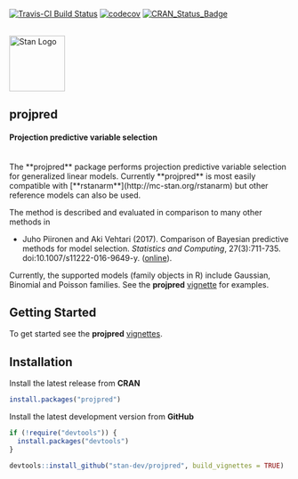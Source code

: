 [![Travis-CI Build Status](https://travis-ci.org/stan-dev/projpred.svg?branch=master)](https://travis-ci.org/stan-dev/projpred)
[![codecov](https://codecov.io/gh/stan-dev/projpred/branch/master/graph/badge.svg)](https://codecov.io/gh/stan-dev/projpred)
[![CRAN_Status_Badge](http://www.r-pkg.org/badges/version/projpred?color=blue)](http://cran.r-project.org/web/packages/projpred)

<br>

<div style="text-align:left">
<span><a href="http://mc-stan.org">
<img src="https://raw.githubusercontent.com/stan-dev/logos/master/logo_tm.png" width=100 alt="Stan Logo"/> </a><h2><strong>projpred</strong></h2><h4>Projection predictive variable selection</h4></span>
</div>

<br>
The **projpred** package performs projection predictive variable selection for
generalized linear models. Currently **projpred** is most easily compatible with
[**rstanarm**](http://mc-stan.org/rstanarm) but other reference models can also
be used.

The method is described and evaluated in comparison to many other methods in

* Juho Piironen and Aki Vehtari (2017). Comparison of Bayesian predictive methods for model selection. *Statistics and Computing*, 27(3):711-735. doi:10.1007/s11222-016-9649-y. ([online](https://link.springer.com/article/10.1007/s11222-016-9649-y)).

Currently, the supported models (family objects in R) include Gaussian, Binomial
and Poisson families. See the **projpred**
[vignette](http://mc-stan.org/projpred/articles) for examples.



## Getting Started

To get started see the __projpred__ [vignettes](http://mc-stan.org/projpred/articles).


## Installation

Install the latest release from **CRAN**

```r
install.packages("projpred")
```

Install the latest development version from **GitHub**

```r
if (!require("devtools")) {
  install.packages("devtools")
}

devtools::install_github("stan-dev/projpred", build_vignettes = TRUE)
```
